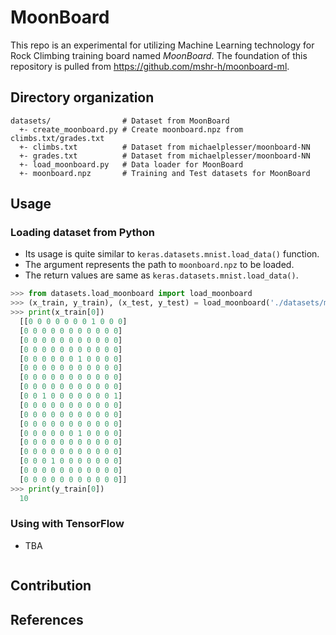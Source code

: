 # MoonBoard

This repo is an experimental for utilizing Machine Learning technology for Rock Climbing training board named *MoonBoard*. 
The foundation of this repository is pulled from https://github.com/mshr-h/moonboard-ml. 

## Directory organization

```
datasets/                # Dataset from MoonBoard
  +- create_moonboard.py # Create moonboard.npz from climbs.txt/grades.txt
  +- climbs.txt          # Dataset from michaelplesser/moonboard-NN
  +- grades.txt          # Dataset from michaelplesser/moonboard-NN
  +- load_moonboard.py   # Data loader for MoonBoard
  +- moonboard.npz       # Training and Test datasets for MoonBoard
```

## Usage

### Loading dataset from Python

- Its usage is quite similar to `keras.datasets.mnist.load_data()` function.
- The argument represents the path to `moonboard.npz` to be loaded.
- The return values are same as `keras.datasets.mnist.load_data()`.

```python
>>> from datasets.load_moonboard import load_moonboard
>>> (x_train, y_train), (x_test, y_test) = load_moonboard('./datasets/moonboard.npz')
>>> print(x_train[0])
  [[0 0 0 0 0 0 0 1 0 0 0]
  [0 0 0 0 0 0 0 0 0 0 0]
  [0 0 0 0 0 0 0 0 0 0 0]
  [0 0 0 0 0 0 0 0 0 0 0]
  [0 0 0 0 0 0 1 0 0 0 0]
  [0 0 0 0 0 0 0 0 0 0 0]
  [0 0 0 0 0 0 0 0 0 0 0]
  [0 0 0 0 0 0 0 0 0 0 0]
  [0 0 1 0 0 0 0 0 0 0 1]
  [0 0 0 0 0 0 0 0 0 0 0]
  [0 0 0 0 0 0 0 0 0 0 0]
  [0 0 0 0 0 0 0 0 0 0 0]
  [0 0 0 0 0 0 1 0 0 0 0]
  [0 0 0 0 0 0 0 0 0 0 0]
  [0 0 0 0 0 0 0 0 0 0 0]
  [0 0 0 1 0 0 0 0 0 0 0]
  [0 0 0 0 0 0 0 0 0 0 0]
  [0 0 0 0 0 0 0 0 0 0 0]]
>>> print(y_train[0])
  10
```

### Using with TensorFlow

- TBA

```python
```

## Contribution

## References

